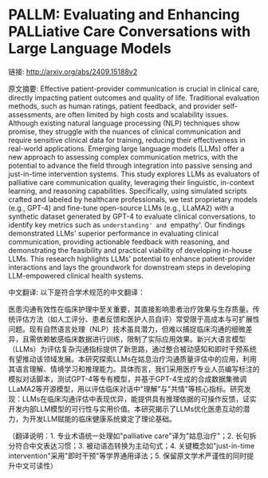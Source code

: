 # PALLM: Evaluating and Enhancing PALLiative Care Conversations with Large Language Models

链接: http://arxiv.org/abs/2409.15188v2

原文摘要:
Effective patient-provider communication is crucial in clinical care,
directly impacting patient outcomes and quality of life. Traditional evaluation
methods, such as human ratings, patient feedback, and provider
self-assessments, are often limited by high costs and scalability issues.
Although existing natural language processing (NLP) techniques show promise,
they struggle with the nuances of clinical communication and require sensitive
clinical data for training, reducing their effectiveness in real-world
applications. Emerging large language models (LLMs) offer a new approach to
assessing complex communication metrics, with the potential to advance the
field through integration into passive sensing and just-in-time intervention
systems. This study explores LLMs as evaluators of palliative care
communication quality, leveraging their linguistic, in-context learning, and
reasoning capabilities. Specifically, using simulated scripts crafted and
labeled by healthcare professionals, we test proprietary models (e.g., GPT-4)
and fine-tune open-source LLMs (e.g., LLaMA2) with a synthetic dataset
generated by GPT-4 to evaluate clinical conversations, to identify key metrics
such as `understanding' and `empathy'. Our findings demonstrated LLMs' superior
performance in evaluating clinical communication, providing actionable feedback
with reasoning, and demonstrating the feasibility and practical viability of
developing in-house LLMs. This research highlights LLMs' potential to enhance
patient-provider interactions and lays the groundwork for downstream steps in
developing LLM-empowered clinical health systems.

中文翻译:
以下是符合学术规范的中文翻译：

医患沟通有效性在临床护理中至关重要，其直接影响患者治疗效果与生存质量。传统评估方法（如人工评分、患者反馈和医护人员自评）常受限于高成本与可扩展性问题。现有自然语言处理（NLP）技术虽具潜力，但难以捕捉临床沟通的细微差异，且需依赖敏感临床数据进行训练，限制了实际应用效果。新兴大语言模型（LLMs）为评估复杂沟通指标提供了新思路，通过整合被动感知和即时干预系统有望推动该领域发展。本研究探索LLMs在姑息治疗沟通质量评估中的应用，利用其语言理解、情境学习和推理能力。具体而言，我们采用医疗专业人员编写标注的模拟对话脚本，测试GPT-4等专有模型，并基于GPT-4生成的合成数据集微调LLaMA2等开源模型，用以评估临床对话中"理解"与"共情"等核心指标。研究发现：LLMs在临床沟通评估中表现优异，能提供具有推理依据的可操作反馈，证实开发内部LLM模型的可行性与实用价值。本研究揭示了LLMs优化医患互动的潜力，为开发LLM赋能的临床健康系统奠定了理论基础。

（翻译说明：1. 专业术语统一处理如"palliative care"译为"姑息治疗"；2. 长句拆分符合中文表达习惯；3. 被动语态转换为主动句式；4. 关键概念如"just-in-time intervention"采用"即时干预"等学界通用译法；5. 保留原文学术严谨性的同时提升中文可读性）
